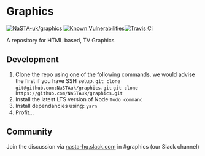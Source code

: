 # Graphics

[![NaSTA-uk/graphics](https://img.shields.io/badge/slack-@NaSTAhq/graphics-yellow.svg?logo=slack)](https://nasta-hq.slack.com/messages/CHGJDNE02) [![Known Vulnerabilities](https://snyk.io/test/github/NaSTAuk/graphics/badge.svg?targetFile=package.json)](https://snyk.io/test/github/NaSTAuk/graphics?targetFile=package.json)[![Travis Ci](https://travis-ci.com/NaSTAuk/graphics.svg?branch=master)](https://travis-ci.com/NaSTAuk/graphics)

A repository for HTML based, TV Graphics

## Development

1. Clone the repo using one of the following commands, we would advise the first if you have SSH setup.
`git clone git@github.com:NaSTAuk/graphics.git`
`git clone https://github.com/NaSTAuk/graphics.git`
2. Install the latest LTS version of Node
`Todo command`
3. Install dependancies using:
`yarn`
4. Profit...

## Community

Join the discussion via [nasta-hq.slack.com](http://nasta-hq.slack.com) in #graphics (our Slack channel)
